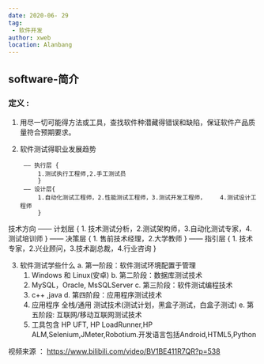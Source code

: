 ```yaml
---
date: 2020-06- 29
tag: 
 - 软件开发
author: xweb
location: Alanbang
---
```

## software-简介

### 定义 :

1. 用尽一切可能得方法或工具，查找软件种潜藏得错误和缺陷，保证软件产品质量符合预期要求。

2. 软件测试得职业发展趋势
        
        —— 执行层 {
            1.测试执行工程师,2.手工测试员
            }
        —— 设计层{
            1.自动化测试工程师，2.性能测试工程师，3.测试开发工程师，    4.测试设计工程师
            }
技术方向 —— 计划层 {
            1. 技术测试分析，2.测试架构师，3.自动化测试专家，4.测试培训师
            }
        —— 决策层 {
            1. 售前技术经理，2.大学教师
            }
        —— 指引层 {
            1. 技术专家，2.兴业顾问，3.技术副总裁，4.行业咨询
            }

3. 软件测试学些什么
a. 第一阶段：软件测试环境配置于管理
    1. Windows 和 Linux(安卓)
b. 第二阶段：数据库测试技术
    1. MySQL，Oracle, MsSQLServer
c. 第三阶段：软件测试编程技术
    1. c++ ,java
d. 第四阶段：应用程序测试技术
    1. 应用程序 全栈/通用 测试技术(测试计划，黑盒子测试，白盒子测试)
e. 第五阶段: 互联网/移动互联网测试技术
    1. 工具包含 HP UFT, HP LoadRunner,HP ALM,Selenium,JMeter,Robotium.开发语言包括Android,HTML5,Python 


视频来源 ： https://www.bilibili.com/video/BV1BE411R7QR?p=538